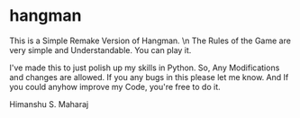 # hangman
This is a Simple Remake Version of Hangman. \n
The Rules of the Game are very simple and Understandable. You can play it.

I've made this to just polish up my skills in Python.
So, Any Modifications and changes are allowed. If you any bugs in this please let me know.
And If you could anyhow improve my Code, you're free to do it.

Himanshu S. Maharaj
